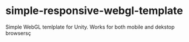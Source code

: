 # simple-responsive-webgl-template
Simple WebGL temlplate for Unity.
Works for both mobile and dekstop browsersç
